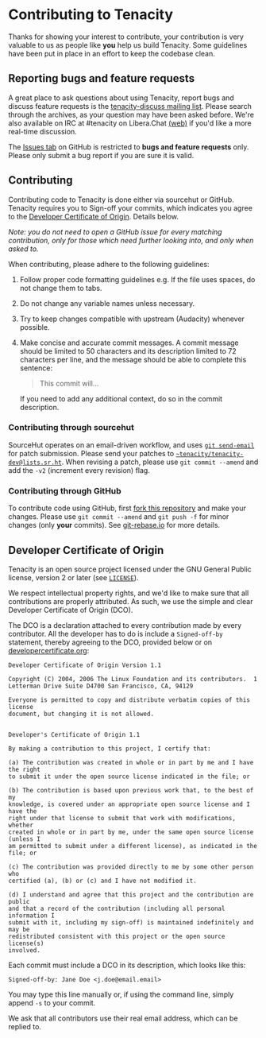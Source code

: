 # Contributing to Tenacity

Thanks for showing your interest to contribute, your contribution is very
valuable to us as people like **you** help us build Tenacity. Some guidelines
have been put in place in an effort to keep the codebase clean.

## Reporting bugs and feature requests

A great place to ask questions about using Tenacity, report bugs and discuss
feature requests is the [tenacity-discuss mailing list](https://lists.sr.ht/~tenacity/tenacity-discuss).
Please search through the archives, as your question may have been asked before.
We're also available on IRC at #tenacity on Libera.Chat [(web)](https://web.libera.chat/gamja/?channels=tenacity)
if you'd like a more real-time discussion.

The [Issues tab](https://github.com/tenacityteam/tenacity/issues)
on GitHub is restricted to **bugs and feature requests**
only. Please only submit a bug report if you are sure it is valid.

## Contributing

Contributing code to Tenacity is done either via sourcehut or GitHub. Tenacity
requires you to Sign-off your commits, which indicates you agree to the
[Developer Certificate of Origin](#developer-certificate-of-origin). Details below.

_Note: you do not need to open a GitHub issue for every matching contribution,
only for those which need further looking into, and only when asked to._

When contributing, please adhere to the following guidelines:

1. Follow proper code formatting guidelines e.g. If the file uses spaces, do not
   change them to tabs.
2. Do not change any variable names unless necessary.
3. Try to keep changes compatible with upstream (Audacity)
   whenever possible.
4. Make concise and accurate commit messages. A commit message should be
   limited to 50 characters and its description limited to 72 characters
   per line, and the message should be able to complete this sentence:

    > This commit will...

    If you need to add any additional context, do so in the commit description.

### Contributing through sourcehut

SourceHut operates on an email-driven workflow, and uses [`git send-email`](https://git-send-email.io) for patch submission. Please send your
patches to
[`~tenacity/tenacity-dev@lists.sr.ht`](mailto:~tenacity/tenacity-dev@lists.sr.ht).
When revising a patch, please use `git commit --amend` and add the `-v2` (increment every revision)
flag.

### Contributing through GitHub

To contribute code using GitHub, first
[fork this repository](https://github.com/tenacityteam/tenacity)
and make your changes. Please use `git commit --amend` and
`git push -f` for minor changes (only **your** commits).
See [git-rebase.io](https://git-rebase.io) for more details.

## Developer Certificate of Origin

Tenacity is an open source project licensed under the GNU General Public
license, version 2 or later (see [`LICENSE`](LICENSE)).

We respect intellectual property rights, and we'd like to make sure that all
contributions are properly attributed. As such, we use the simple and clear
Developer Certificate of Origin (DCO).

The DCO is a declaration attached to every contribution made by every
contributor. All the developer has to do is include a `Signed-off-by` statement,
thereby agreeing to the DCO, provided below or on
[developercertificate.org](https://developercertificate.org):

```
Developer Certificate of Origin Version 1.1

Copyright (C) 2004, 2006 The Linux Foundation and its contributors.  1
Letterman Drive Suite D4700 San Francisco, CA, 94129

Everyone is permitted to copy and distribute verbatim copies of this license
document, but changing it is not allowed.


Developer's Certificate of Origin 1.1

By making a contribution to this project, I certify that:

(a) The contribution was created in whole or in part by me and I have the right
to submit it under the open source license indicated in the file; or

(b) The contribution is based upon previous work that, to the best of my
knowledge, is covered under an appropriate open source license and I have the
right under that license to submit that work with modifications, whether
created in whole or in part by me, under the same open source license (unless I
am permitted to submit under a different license), as indicated in the file; or

(c) The contribution was provided directly to me by some other person who
certified (a), (b) or (c) and I have not modified it.

(d) I understand and agree that this project and the contribution are public
and that a record of the contribution (including all personal information I
submit with it, including my sign-off) is maintained indefinitely and may be
redistributed consistent with this project or the open source license(s)
involved.
```

Each commit must include a DCO in its description, which looks like this:

```
Signed-off-by: Jane Doe <j.doe@email.email>
```

You may type this line manually or, if using the command line, simply append
`-s` to your commit.

We ask that all contributors use their real email address, which can be replied
to.
